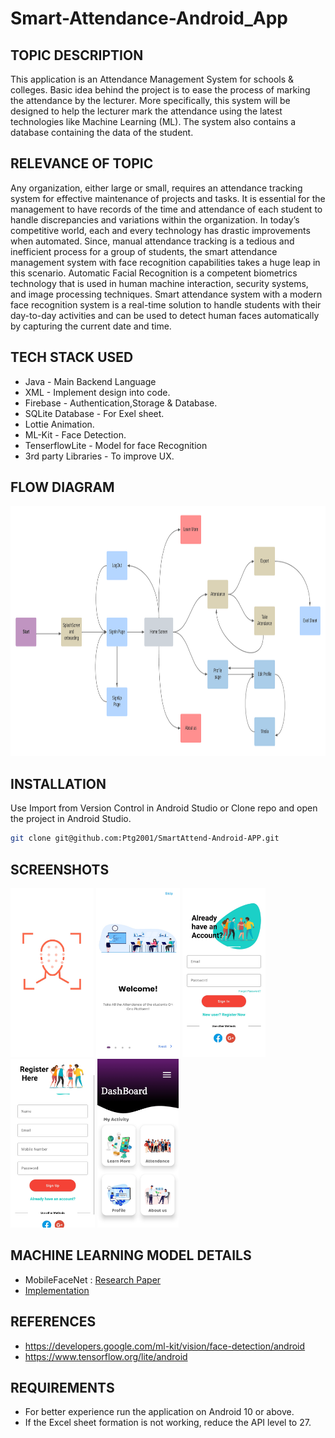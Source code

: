 # Smart-Attendance-Android_App

## TOPIC DESCRIPTION
This application is an Attendance Management System for schools & colleges. Basic idea behind the project is to ease the process of marking the attendance by the lecturer. 
More specifically, this system will be designed to help the lecturer mark the attendance using the latest technologies like Machine Learning (ML). The system also contains a database containing the data of the student.

## RELEVANCE OF TOPIC
Any organization, either large or small, requires an attendance tracking system for effective maintenance of projects and tasks. It is essential for the management to have records of the time and attendance of each student to handle discrepancies and variations within the organization. In today’s competitive world, each and every technology has drastic improvements when automated. Since, manual attendance tracking is a tedious and inefficient process for a group of students, the smart attendance management system with face recognition capabilities takes a huge leap in this scenario.
Automatic Facial Recognition is a competent biometrics technology that is used in human machine interaction, security systems, and image processing techniques. Smart attendance system with a modern face recognition system is a real-time solution to handle students with their day-to-day activities and can be used to detect human faces automatically by capturing the current date and time.

## TECH STACK USED
* Java - Main Backend Language
* XML - Implement design into code.
* Firebase - Authentication,Storage & Database.
* SQLite Database - For Exel sheet.
* Lottie Animation.
* ML-Kit - Face Detection.
* TenserflowLite - Model for face Recognition
* 3rd party Libraries - To improve UX.

## FLOW DIAGRAM
<p align = "center">
<img src = "https://github.com/Satyajit-350/Smart-Attendance-System/blob/master/Screenshots/Blank%20board.png" height="400">
 </p>
 
 ## INSTALLATION 
 Use Import from Version Control in Android Studio or Clone repo and open the project in Android Studio.
 ```bash
git clone git@github.com:Ptg2001/SmartAttend-Android-APP.git
```
## SCREENSHOTS

<img src="https://github.com/Satyajit-350/Smart-Attendance-System/blob/master/Screenshots/IMG_20220529_093838.jpg" height="270">   <img src="https://github.com/Satyajit-350/Smart-Attendance-System/blob/master/Screenshots/IMG_20220529_094301.jpg" height="270">   <img src="https://github.com/Satyajit-350/Smart-Attendance-System/blob/master/Screenshots/IMG_20220529_094229.jpg" height="270">    <img src="https://github.com/Satyajit-350/Smart-Attendance-System/blob/master/Screenshots/IMG_20220529_094241.jpg" height="270"> <img src="https://github.com/Satyajit-350/Smart-Attendance-System/blob/master/Screenshots/IMG_20220529_093857.jpg" height="270">      &nbsp;

## MACHINE LEARNING MODEL DETAILS
- MobileFaceNet : [Research Paper](https://arxiv.org/ftp/arxiv/papers/1804/1804.07573.pdf)
- [Implementation](https://github.com/sirius-ai/MobileFaceNet_TF)

## REFERENCES

* https://developers.google.com/ml-kit/vision/face-detection/android
* https://www.tensorflow.org/lite/android

## REQUIREMENTS
* For better experience run the application on Android 10 or above.
* If the Excel sheet formation is not working, reduce the API level to 27.
